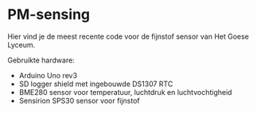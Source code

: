 # PM-sensing
Hier vind je de meest recente code voor de fijnstof sensor van Het Goese Lyceum.

Gebruikte hardware:
- Arduino Uno rev3
- SD logger shield met ingebouwde DS1307 RTC
- BME280 sensor voor temperatuur, luchtdruk en luchtvochtigheid
- Sensirion SPS30 sensor voor fijnstof
